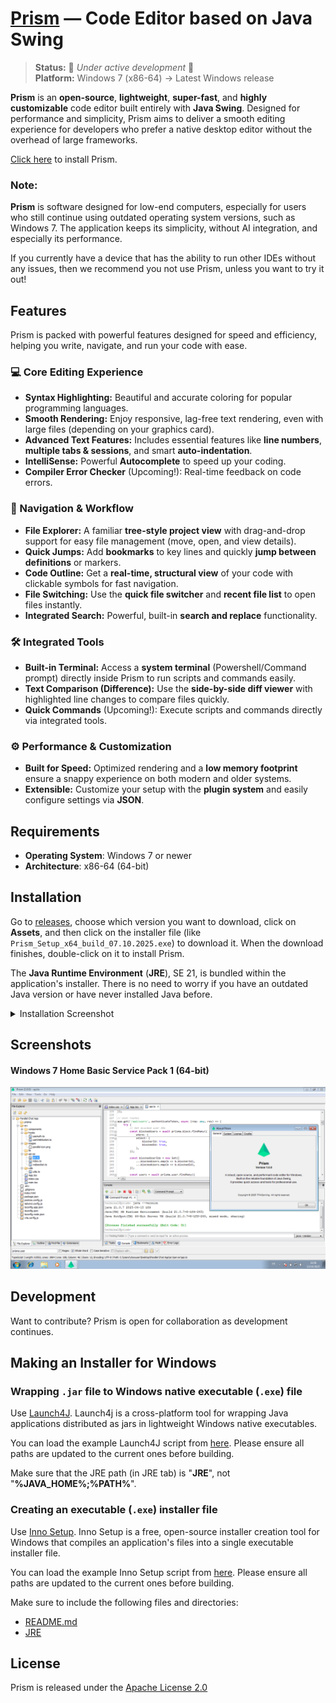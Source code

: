 # [Prism](https://github.com/TFAGaming/Prism/) — Code Editor based on Java Swing

> **Status:** 🚧 *Under active development* 🚧<br> 
> **Platform:** Windows 7 (x86-64) → Latest Windows release  

**Prism** is an **open-source**, **lightweight**, **super-fast**, and **highly customizable** code editor built entirely with **Java Swing**. Designed for performance and simplicity, Prism aims to deliver a smooth editing experience for developers who prefer a native desktop editor without the overhead of large frameworks.

[Click here](#installation) to install Prism.

### Note:

**Prism** is software designed for low-end computers, especially for users who still continue using outdated operating system versions, such as Windows 7. The application keeps its simplicity, without AI integration, and especially its performance.

If you currently have a device that has the ability to run other IDEs without any issues, then we recommend you not use Prism, unless you want to try it out!

## Features

Prism is packed with powerful features designed for speed and efficiency, helping you write, navigate, and run your code with ease.

### 💻 Core Editing Experience

* **Syntax Highlighting:** Beautiful and accurate coloring for popular programming languages.
* **Smooth Rendering:** Enjoy responsive, lag-free text rendering, even with large files (depending on your graphics card).
* **Advanced Text Features:** Includes essential features like **line numbers**, **multiple tabs & sessions**, and smart **auto-indentation**.
* **IntelliSense:** Powerful **Autocomplete** to speed up your coding.
* **Compiler Error Checker** (Upcoming!): Real-time feedback on code errors.

### 🧭 Navigation & Workflow

* **File Explorer:** A familiar **tree-style project view** with drag-and-drop support for easy file management (move, open, and view details).
* **Quick Jumps:** Add **bookmarks** to key lines and quickly **jump between definitions** or markers.
* **Code Outline:** Get a **real-time, structural view** of your code with clickable symbols for fast navigation.
* **File Switching:** Use the **quick file switcher** and **recent file list** to open files instantly.
* **Integrated Search:** Powerful, built-in **search and replace** functionality.

### 🛠️ Integrated Tools

* **Built-in Terminal:** Access a **system terminal** (Powershell/Command prompt) directly inside Prism to run scripts and commands easily.
* **Text Comparison (Difference):** Use the **side-by-side diff viewer** with highlighted line changes to compare files quickly.
* **Quick Commands** (Upcoming!): Execute scripts and commands directly via integrated tools.

### ⚙️ Performance & Customization

* **Built for Speed:** Optimized rendering and a **low memory footprint** ensure a snappy experience on both modern and older systems.
* **Extensible:** Customize your setup with the **plugin system** and easily configure settings via **JSON**.

## Requirements

- **Operating System**: Windows 7 or newer
- **Architecture**: x86-64 (64-bit)

## Installation

Go to [releases](https://github.com/TFAGaming/Prism/releases/), choose which version you want to download, click on **Assets**, and then click on the installer file (like `Prism_Setup_x64_build_07.10.2025.exe`) to download it. When the download finishes, double-click on it to install Prism.

The **Java Runtime Environment** (**JRE**), SE 21, is bundled within the application's installer. There is no need to worry if you have an outdated Java version or have never installed Java before.

<details>
<summary>Installation Screenshot</summary>

<img src="./assets/screenshot-installation.png" />
</details>

## Screenshots

#### Windows 7 Home Basic Service Pack 1 (64-bit)

<img src="./assets/screenshot-win7.png" />

## Development

Want to contribute? Prism is open for collaboration as development continues.

## Making an Installer for Windows

### Wrapping `.jar` file to Windows native executable (`.exe`) file

Use [Launch4J](https://launch4j.sourceforge.net/). Launch4j is a cross-platform tool for wrapping Java applications distributed as jars in lightweight Windows native executables.

You can load the example Launch4J script from [here](./installer/Launch4j%20config.example.xml). Please ensure all paths are updated to the current ones before building.

Make sure that the JRE path (in JRE tab) is "**JRE**", not "**%JAVA_HOME%;%PATH%**".

### Creating an executable (`.exe`) installer file

Use [Inno Setup](https://jrsoftware.org/isinfo.php). Inno Setup is a free, open-source installer creation tool for Windows that compiles an application's files into a single executable installer file.

You can load the example Inno Setup script from [here](./installer/Installer%20config.example.iss). Please ensure all paths are updated to the current ones before building.

Make sure to include the following files and directories:
- [README.md](./README.md)
- [JRE](./JRE/)

## License

Prism is released under the [Apache License 2.0](./LICENSE.txt)
